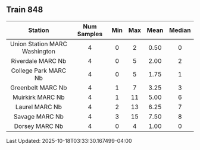 ## Train 848

| Station | Num Samples | Min | Max | Mean | Median |
| :-----: | :---------: | :-: | :-: | :--: | :----: |
| Union Station MARC Washington | 4 | 0 | 2 | 0.50 | 0 |
| Riverdale MARC Nb | 4 | 0 | 5 | 2.00 | 2 |
| College Park MARC Nb | 4 | 0 | 5 | 1.75 | 1 |
| Greenbelt MARC Nb | 4 | 1 | 7 | 3.25 | 3 |
| Muirkirk MARC Nb | 4 | 1 | 11 | 5.00 | 6 |
| Laurel MARC Nb | 4 | 2 | 13 | 6.25 | 7 |
| Savage MARC Nb | 4 | 3 | 15 | 7.50 | 8 |
| Dorsey MARC Nb | 4 | 0 | 4 | 1.00 | 0 |


Last Updated: 2025-10-18T03:33:30.167499-04:00